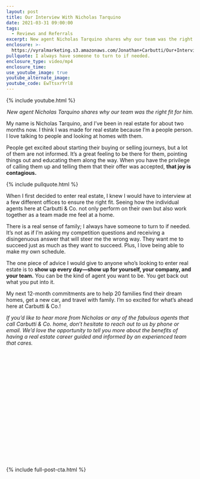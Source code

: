 ```yaml
---
layout: post
title: Our Interview With Nicholas Tarquino
date: 2021-03-31 09:00:00
tags:
  - Reviews and Referrals
excerpt: New agent Nicholas Tarquino shares why our team was the right fit for him.
enclosure: >-
  https://vyralmarketing.s3.amazonaws.com/Jonathan+Carbutti/Our+Interview+With+Nicholas+Tarquino.mp4
pullquote: I always have someone to turn to if needed.
enclosure_type: video/mp4
enclosure_time:
use_youtube_image: true
youtube_alternate_image:
youtube_code: EwTtsxrYrl8
---
```

{% include youtube.html %}

<p style="text-align: center;"><em>New agent Nicholas Tarquino shares why our team was the right fit for him.</em></p>

My name is Nicholas Tarquino, and I’ve been in real estate for about two months now. I think I was made for real estate because I’m a people person. I love talking to people and looking at homes with them.&nbsp;

People get excited about starting their buying or selling journeys, but a lot of them are not informed. It’s a great feeling to be there for them, pointing things out and educating them along the way. When you have the privilege of calling them up and telling them that their offer was accepted, **that joy is contagious.&nbsp;**

{% include pullquote.html %}

When I first decided to enter real estate, I knew I would have to interview at a few different offices to ensure the right fit. Seeing how the individual agents here at Carbutti & Co. not only perform on their own but also work together as a team made me feel at a home.&nbsp;

There is a real sense of family; I always have someone to turn to if needed. It’s not as if I’m asking my competition questions and receiving a disingenuous answer that will steer me the wrong way. They want me to succeed just as much as they want to succeed. Plus, I love being able to make my own schedule.&nbsp;

The one piece of advice I would give to anyone who’s looking to enter real estate is to **show up every day—show up for yourself, your company, and your team.** You can be the kind of agent you want to be. You get back out what you put into it.&nbsp;

My next 12-month commitments are to help 20 families find their dream homes, get a new car, and travel with family. I’m so excited for what’s ahead here at Carbutti & Co.\!&nbsp;

*If you’d like to hear more from Nicholas or any of the fabulous agents that call Carbutti & Co. home, don’t hesitate to reach out to us by phone or email. We’d love the opportunity to tell you more about the benefits of having a real estate career guided and informed by an experienced team that cares.&nbsp;*

&nbsp;

&nbsp;

&nbsp;

&nbsp;

&nbsp;

&nbsp;

&nbsp;

&nbsp;

&nbsp;

&nbsp;

{% include full-post-cta.html %}
